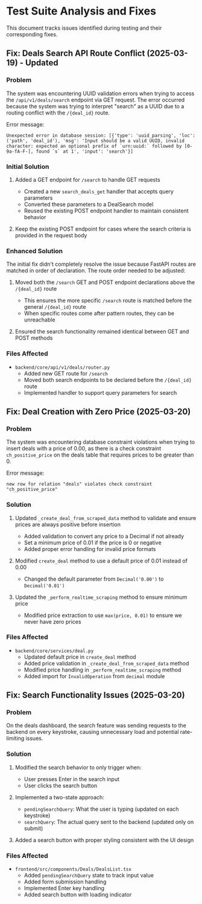 # Test Suite Analysis and Fixes

This document tracks issues identified during testing and their corresponding fixes.

## Fix: Deals Search API Route Conflict (2025-03-19) - Updated

### Problem
The system was encountering UUID validation errors when trying to access the `/api/v1/deals/search` endpoint via GET request. The error occurred because the system was trying to interpret "search" as a UUID due to a routing conflict with the `/{deal_id}` route.

Error message:
```
Unexpected error in database session: [{'type': 'uuid_parsing', 'loc': ('path', 'deal_id'), 'msg': 'Input should be a valid UUID, invalid character: expected an optional prefix of `urn:uuid:` followed by [0-9a-fA-F-], found `s` at 1', 'input': 'search'}]
```

### Initial Solution
1. Added a GET endpoint for `/search` to handle GET requests
   - Created a new `search_deals_get` handler that accepts query parameters
   - Converted these parameters to a DealSearch model
   - Reused the existing POST endpoint handler to maintain consistent behavior

2. Keep the existing POST endpoint for cases where the search criteria is provided in the request body

### Enhanced Solution
The initial fix didn't completely resolve the issue because FastAPI routes are matched in order of declaration. The route order needed to be adjusted:

1. Moved both the `/search` GET and POST endpoint declarations above the `/{deal_id}` route
   - This ensures the more specific `/search` route is matched before the general `/{deal_id}` route
   - When specific routes come after pattern routes, they can be unreachable

2. Ensured the search functionality remained identical between GET and POST methods

### Files Affected
- `backend/core/api/v1/deals/router.py`
   - Added new GET route for `/search`
   - Moved both search endpoints to be declared before the `/{deal_id}` route
   - Implemented handler to support query parameters for search

## Fix: Deal Creation with Zero Price (2025-03-20)

### Problem
The system was encountering database constraint violations when trying to insert deals with a price of 0.00, as there is a check constraint `ch_positive_price` on the deals table that requires prices to be greater than 0.

Error message:
```
new row for relation "deals" violates check constraint "ch_positive_price"
```

### Solution
1. Updated `_create_deal_from_scraped_data` method to validate and ensure prices are always positive before insertion
   - Added validation to convert any price to a Decimal if not already
   - Set a minimum price of 0.01 if the price is 0 or negative
   - Added proper error handling for invalid price formats

2. Modified `create_deal` method to use a default price of 0.01 instead of 0.00
   - Changed the default parameter from `Decimal('0.00')` to `Decimal('0.01')`

3. Updated the `_perform_realtime_scraping` method to ensure minimum price
   - Modified price extraction to use `max(price, 0.01)` to ensure we never have zero prices

### Files Affected
- `backend/core/services/deal.py`
   - Updated default price in `create_deal` method
   - Added price validation in `_create_deal_from_scraped_data` method
   - Modified price handling in `_perform_realtime_scraping` method
   - Added import for `InvalidOperation` from `decimal` module

## Fix: Search Functionality Issues (2025-03-20)

### Problem
On the deals dashboard, the search feature was sending requests to the backend on every keystroke, causing unnecessary load and potential rate-limiting issues.

### Solution
1. Modified the search behavior to only trigger when:
   - User presses Enter in the search input
   - User clicks the search button

2. Implemented a two-state approach:
   - `pendingSearchQuery`: What the user is typing (updated on each keystroke)
   - `searchQuery`: The actual query sent to the backend (updated only on submit)

3. Added a search button with proper styling consistent with the UI design

### Files Affected
- `frontend/src/components/Deals/DealsList.tsx`
   - Added `pendingSearchQuery` state to track input value
   - Added form submission handling
   - Implemented Enter key handling
   - Added search button with loading indicator 